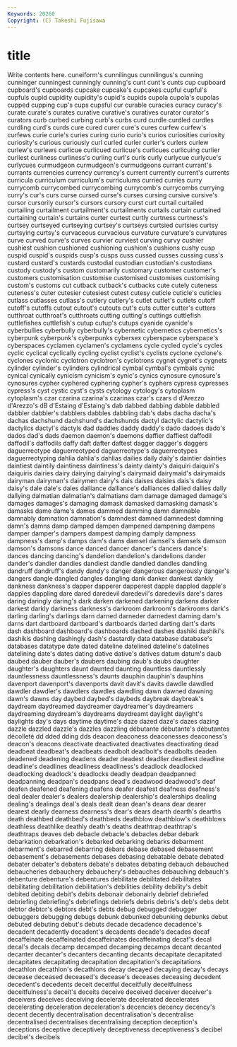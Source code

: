```yaml
---
Keywords: 20260 
Copyright: (C) Takeshi Fujisawa
---
```


# title

Write contents here.
 cuneiform's cunnilingus cunnilingus's cunning cunninger
cunningest cunningly cunning's cunt cunt's cunts cup cupboard cupboard's cupboards
cupcake cupcake's cupcakes cupful cupful's cupfuls cupid cupidity cupidity's cupid's
cupids cupola cupola's cupolas cupped cupping cup's cups cupsful cur
curable curacies curacy curacy's curate curate's curates curative curative's curatives
curator curator's curators curb curbed curbing curb's curbs curd curdle
curdled curdles curdling curd's curds cure cured curer cure's cures
curfew curfew's curfews curie curie's curies curing curio curio's curios
curiosities curiosity curiosity's curious curiously curl curled curler curler's curlers
curlew curlew's curlews curlicue curlicued curlicue's curlicues curlicuing curlier curliest
curliness curliness's curling curl's curls curly curlycue curlycue's curlycues curmudgeon
curmudgeon's curmudgeons currant currant's currants currencies currency currency's current currently
current's currents curricula curriculum curriculum's curriculums curried curries curry currycomb
currycombed currycombing currycomb's currycombs currying curry's cur's curs curse cursed
curse's curses cursing cursive cursive's cursor cursorily cursor's cursors cursory
curst curt curtail curtailed curtailing curtailment curtailment's curtailments curtails curtain
curtained curtaining curtain's curtains curter curtest curtly curtness curtness's curtsey
curtseyed curtseying curtsey's curtseys curtsied curtsies curtsy curtsying curtsy's curvaceous
curvacious curvature curvature's curvatures curve curved curve's curves curvier curviest
curving curvy cushier cushiest cushion cushioned cushioning cushion's cushions cushy
cusp cuspid cuspid's cuspids cusp's cusps cuss cussed cusses cussing
cuss's custard custard's custards custodial custodian custodian's custodians custody custody's
custom customarily customary customer customer's customers customisation customise customised customises
customising custom's customs cut cutback cutback's cutbacks cute cutely cuteness
cuteness's cuter cutesier cutesiest cutest cutesy cuticle cuticle's cuticles cutlass
cutlasses cutlass's cutlery cutlery's cutlet cutlet's cutlets cutoff cutoff's cutoffs
cutout cutout's cutouts cut's cuts cutter cutter's cutters cutthroat cutthroat's
cutthroats cutting cutting's cuttings cuttlefish cuttlefishes cuttlefish's cutup cutup's cutups
cyanide cyanide's cyberbullies cyberbully cyberbully's cybernetic cybernetics cybernetics's cyberpunk cyberpunk's
cyberpunks cybersex cyberspace cyberspace's cyberspaces cyclamen cyclamen's cyclamens cycle cycled
cycle's cycles cyclic cyclical cyclically cycling cyclist cyclist's cyclists cyclone
cyclone's cyclones cyclonic cyclotron cyclotron's cyclotrons cygnet cygnet's cygnets cylinder
cylinder's cylinders cylindrical cymbal cymbal's cymbals cynic cynical cynically cynicism
cynicism's cynic's cynics cynosure cynosure's cynosures cypher cyphered cyphering cypher's
cyphers cypress cypresses cypress's cyst cystic cyst's cysts cytology cytology's
cytoplasm cytoplasm's czar czarina czarina's czarinas czar's czars d d'Arezzo
d'Arezzo's dB d'Estaing d'Estaing's dab dabbed dabbing dabble dabbled dabbler
dabbler's dabblers dabbles dabbling dab's dabs dacha dacha's dachas dachshund
dachshund's dachshunds dactyl dactylic dactylic's dactylics dactyl's dactyls dad daddies
daddy daddy's dado dadoes dado's dados dad's dads daemon daemon's
daemons daffier daffiest daffodil daffodil's daffodils daffy daft dafter daftest
dagger dagger's daggers daguerreotype daguerreotyped daguerreotype's daguerreotypes daguerreotyping dahlia dahlia's
dahlias dailies daily daily's daintier dainties daintiest daintily daintiness daintiness's
dainty dainty's daiquiri daiquiri's daiquiris dairies dairy dairying dairying's dairymaid
dairymaid's dairymaids dairyman dairyman's dairymen dairy's dais daises daisies dais's
daisy daisy's dale dale's dales dalliance dalliance's dalliances dallied dallies
dally dallying dalmatian dalmatian's dalmatians dam damage damaged damage's damages
damages's damaging damask damasked damasking damask's damasks dame dame's dames
dammed damming damn damnable damnably damnation damnation's damndest damned damnedest
damning damn's damns damp damped dampen dampened dampening dampens damper
damper's dampers dampest damping damply dampness dampness's damp's damps dam's
dams damsel damsel's damsels damson damson's damsons dance danced dancer
dancer's dancers dance's dances dancing dancing's dandelion dandelion's dandelions dander
dander's dandier dandies dandiest dandle dandled dandles dandling dandruff dandruff's
dandy dandy's danger dangerous dangerously danger's dangers dangle dangled dangles
dangling dank danker dankest dankly dankness dankness's dapper dapperer dapperest
dapple dappled dapple's dapples dappling dare dared daredevil daredevil's daredevils
dare's dares daring daringly daring's dark darken darkened darkening darkens
darker darkest darkly darkness darkness's darkroom darkroom's darkrooms dark's darling
darling's darlings darn darned darneder darnedest darning darn's darns dart
dartboard dartboard's dartboards darted darting dart's darts dash dashboard dashboard's
dashboards dashed dashes dashiki dashiki's dashikis dashing dashingly dash's dastardly
data database database's databases datatype date dated dateline datelined dateline's
datelines datelining date's dates dating dative dative's datives datum datum's
daub daubed dauber dauber's daubers daubing daub's daubs daughter daughter's
daughters daunt daunted daunting dauntless dauntlessly dauntlessness dauntlessness's daunts dauphin
dauphin's dauphins davenport davenport's davenports davit davit's davits dawdle dawdled
dawdler dawdler's dawdlers dawdles dawdling dawn dawned dawning dawn's dawns
day daybed daybed's daybeds daybreak daybreak's daydream daydreamed daydreamer daydreamer's
daydreamers daydreaming daydream's daydreams daydreamt daylight daylight's daylights day's days
daytime daytime's daze dazed daze's dazes dazing dazzle dazzled dazzle's
dazzles dazzling débutante débutante's débutantes décolleté dd dded dding dds
deacon deaconess deaconesses deaconess's deacon's deacons deactivate deactivated deactivates deactivating
dead deadbeat deadbeat's deadbeats deadbolt deadbolt's deadbolts deaden deadened deadening
deadens deader deadest deadlier deadliest deadline deadline's deadlines deadliness deadliness's
deadlock deadlocked deadlocking deadlock's deadlocks deadly deadpan deadpanned deadpanning deadpan's
deadpans dead's deadwood deadwood's deaf deafen deafened deafening deafens deafer
deafest deafness deafness's deal dealer dealer's dealers dealership dealership's dealerships
dealing dealing's dealings deal's deals dealt dean dean's deans dear
dearer dearest dearly dearness dearness's dear's dears dearth dearth's dearths
death deathbed deathbed's deathbeds deathblow deathblow's deathblows deathless deathlike deathly
death's deaths deathtrap deathtrap's deathtraps deaves deb debacle debacle's debacles
debar debark debarkation debarkation's debarked debarking debarks debarment debarment's debarred
debarring debars debase debased debasement debasement's debasements debases debasing debatable
debate debated debater debater's debaters debate's debates debating debauch debauched
debaucheries debauchery debauchery's debauches debauching debauch's debenture debenture's debentures debilitate
debilitated debilitates debilitating debilitation debilitation's debilities debility debility's debit debited
debiting debit's debits debonair debonairly debrief debriefed debriefing debriefing's debriefings
debriefs debris debris's deb's debs debt debtor debtor's debtors debt's
debts debug debugged debugger debuggers debugging debugs debunk debunked debunking
debunks debut debuted debuting debut's debuts decade decadence decadence's decadent
decadently decadent's decadents decade's decades decaf decaffeinate decaffeinated decaffeinates decaffeinating
decaf's decal decal's decals decamp decamped decamping decamps decant decanted
decanter decanter's decanters decanting decants decapitate decapitated decapitates decapitating decapitation
decapitation's decapitations decathlon decathlon's decathlons decay decayed decaying decay's decays
decease deceased deceased's decease's deceases deceasing decedent decedent's decedents deceit
deceitful deceitfully deceitfulness deceitfulness's deceit's deceits deceive deceived deceiver deceiver's
deceivers deceives deceiving decelerate decelerated decelerates decelerating deceleration deceleration's decencies
decency decency's decent decently decentralisation decentralisation's decentralise decentralised decentralises decentralising
deception deception's deceptions deceptive deceptively deceptiveness deceptiveness's decibel decibel's decibels
